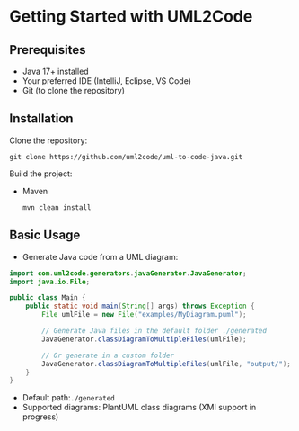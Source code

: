 # Getting Started with UML2Code

## Prerequisites

- Java 17+ installed
- Your preferred IDE (IntelliJ, Eclipse, VS Code)
- Git (to clone the repository)

## Installation

Clone the repository:
```
git clone https://github.com/uml2code/uml-to-code-java.git
```

Build the project:

- Maven
    ```
    mvn clean install
    ```

## Basic Usage

- Generate Java code from a UML diagram:
```java
import com.uml2code.generators.javaGenerator.JavaGenerator;
import java.io.File;

public class Main {
    public static void main(String[] args) throws Exception {
        File umlFile = new File("examples/MyDiagram.puml");

        // Generate Java files in the default folder ./generated
        JavaGenerator.classDiagramToMultipleFiles(umlFile);

        // Or generate in a custom folder
        JavaGenerator.classDiagramToMultipleFiles(umlFile, "output/");
    }
}
```
- Default path:`./generated`
- Supported diagrams: PlantUML class diagrams (XMI support in progress)
